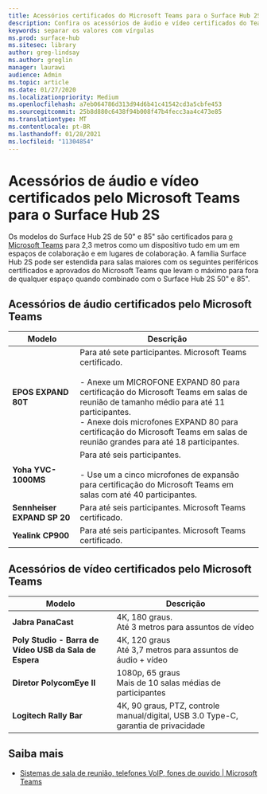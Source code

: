 ```yaml
---
title: Acessórios certificados do Microsoft Teams para o Surface Hub 2S
description: Confira os acessórios de áudio e vídeo certificados do Teams para modelos do Surface Hub 2S de 50 polegadas e 85 polegadas.
keywords: separar os valores com vírgulas
ms.prod: surface-hub
ms.sitesec: library
author: greg-lindsay
ms.author: greglin
manager: laurawi
audience: Admin
ms.topic: article
ms.date: 01/27/2020
ms.localizationpriority: Medium
ms.openlocfilehash: a7eb064786d313d94d6b41c41542cd3a5cbfe453
ms.sourcegitcommit: 25b8d880c6438f94b008f47b4fecc3aa4c473e85
ms.translationtype: MT
ms.contentlocale: pt-BR
ms.lasthandoff: 01/28/2021
ms.locfileid: "11304854"
---
```

# Acessórios de áudio e vídeo certificados pelo Microsoft Teams para o Surface Hub 2S

Os modelos do Surface Hub 2S de 50" e 85" são certificados para [o Microsoft Teams](https://www.microsoft.com/microsoft-teams/across-devices/devices/product?deviceid=31) para 2,3 metros como um dispositivo tudo em um em espaços de colaboração e em lugares de colaboração. A família Surface Hub 2S pode ser estendida para salas maiores com os seguintes periféricos certificados e aprovados do Microsoft Teams que levam o máximo para fora de qualquer espaço quando combinado com o Surface Hub 2S 50" e 85".

## Acessórios de áudio certificados pelo Microsoft Teams 

| Modelo                                | Descrição                                                                                                                                                                                                                                                                                              |
| ------------------------------------ | -------------------------------------------------------------------------------------------------------------------------------------------------------------------------------------------------------------------------------------------------------------------------------------------------------- |
| **EPOS EXPAND 80T**<br>         | Para até sete participantes. Microsoft Teams certificado.<br><br>- Anexe um MICROFONE EXPAND 80 para certificação do Microsoft Teams em salas de reunião de tamanho médio para até 11 participantes.<br>- Anexe dois microfones EXPAND 80 para certificação do Microsoft Teams em salas de reunião grandes para até 18 participantes. |
| **Yoha YVC-1000MS**<br>        | Para até seis participantes.<br><br>- Use um a cinco microfones de expansão para certificação do Microsoft Teams em salas com até 40 participantes.                                                                                                                                                               |
| **Sennheiser EXPAND SP 20**<br> | Para até seis participantes. Microsoft Teams certificado.                                                                                                                                                                                                                                                   |
| **Yealink CP900**<br>           | Para até seis participantes. Microsoft Teams certificado.                                                                                                                                                                                                                                                   |

 
## Acessórios de vídeo certificados pelo Microsoft Teams

| Modelo                                       | Descrição                                                                    |
| ------------------------------------------- | ------------------------------------------------------------------------------ |
| **Jabra PanaCast**<br>                  | 4K, 180 graus.<br>Até 3 metros para assuntos de vídeo                          |
| **Poly Studio - Barra de Vídeo USB da Sala de Espera** | 4K, 120 graus<br>Até 3,7 metros para assuntos de áudio + vídeo                 |
| **Diretor PolycomEye II**<br>    | 1080p, 65 graus<br>Mais de 10 salas médias de participantes                             |
| **Logitech Rally Bar**                      | 4K, 90 graus, PTZ, controle manual/digital, USB 3.0 Type-C, garantia de privacidade |

## Saiba mais

- [Sistemas de sala de reunião, telefones VoIP, fones de ouvido | Microsoft Teams](https://www.microsoft.com/microsoft-teams/across-devices/)